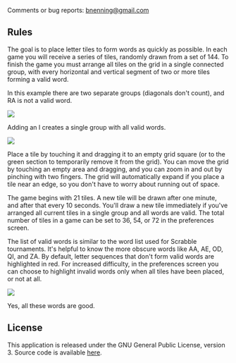 Comments or bug reports: [bnenning@gmail.com](mailto:bnenning@gmail.com)

## Rules

The goal is to place letter tiles to form words as quickly as possible. In each game you will
receive a series of tiles, randomly drawn from a set of 144. To finish the game you must arrange
all tiles on the grid in a single connected group, with every horizontal and vertical segment
of two or more tiles forming a valid word.

In this example there are two separate groups (diagonals don't count), and RA is not a valid word.

![](resource:assets/doc/groups1.png)

Adding an I creates a single group with all valid words.

![](resource:assets/doc/groups2.png)

Place a tile by touching it and dragging it to an empty grid square (or to the green section to
temporarily remove it from the grid). You can move the grid by touching an empty area and dragging,
and you can zoom in and out by pinching with two fingers. The grid will automatically expand if you
place a tile near an edge, so you don't have to worry about running out of space.

The game begins with 21 tiles. A new tile will be drawn after one minute, and after that every
10 seconds. You'll draw a new tile immediately if you've arranged all current tiles in a single
group and all words are valid. The total number of tiles in a game can be set to 36, 54, or 72
in the preferences screen.

The list of valid words is similar to the word list used for Scrabble tournaments. It's helpful
to know the more obscure words like AA, AE, OD, QI, and ZA. By default, letter sequences that
don't form valid words are highlighted in red. For increased difficulty, in the preferences screen
you can choose to highlight invalid words only when all tiles have been placed, or not at all.

![](resource:assets/doc/obscure.png)

Yes, all these words are good.

## License

This application is released under the GNU General Public License, version 3. Source code is
available [here](https://github.com/dozingcat/Kumquats).
